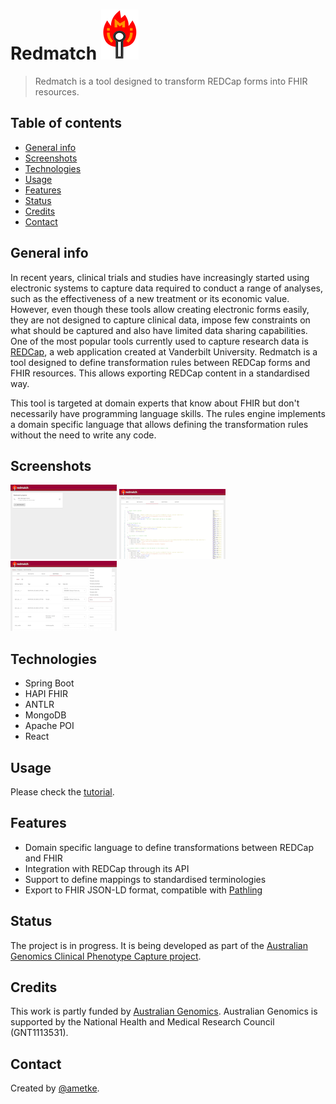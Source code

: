 # Redmatch <img src="ui/src/components/redmatch_logo.png?raw=true">
> Redmatch is a tool designed to transform REDCap forms into FHIR resources.

## Table of contents
* [General info](#general-info)
* [Screenshots](#screenshots)
* [Technologies](#technologies)
* [Usage](#usage)
* [Features](#features)
* [Status](#status)
* [Credits](#credits)
* [Contact](#contact)

## General info
In recent years, clinical trials and studies have increasingly started using electronic systems to capture data required to conduct a range of analyses, such as the effectiveness of a new treatment or its economic value. However, even though these tools allow creating electronic forms easily, they are not designed to capture clinical data, impose few constraints on what should be captured and also have limited data sharing capabilities. One of the most popular tools currently used to capture research data is [REDCap](https://www.project-redcap.org/), a web application created at Vanderbilt University. Redmatch is a tool designed to define transformation rules between REDCap forms and FHIR resources. This allows exporting REDCap content in a standardised way.

This tool is targeted at domain experts that know about FHIR but don't necessarily have programming language skills. The rules engine implements a domain specific language that allows defining the transformation rules without the need to write any code.

## Screenshots
[![Redmatch Projects](docs/img/redmatch_projects_th.png?raw=true)](docs/img/redmatch_projects.png)
[![Redmatch rules](docs/img/redmatch_rules_th.png?raw=true)](docs/img/redmatch_rules.png)
[![Redmatch mappings](docs/img/redmatch_mappings_th.png?raw=true)](docs/img/redmatch_mappings.png)

## Technologies
* Spring Boot
* HAPI FHIR
* ANTLR
* MongoDB
* Apache POI
* React

## Usage

Please check the [tutorial](docs/tutorial.md).

## Features

* Domain specific language to define transformations between REDCap and FHIR
* Integration with REDCap through its API
* Support to define mappings to standardised terminologies
* Export to FHIR JSON-LD format, compatible with [Pathling](https://github.com/aehrc/pathling)

## Status
The project is in progress. It is being developed as part of the [Australian Genomics Clinical Phenotype Capture project](https://www.australiangenomics.org.au/our-research/a-national-approach-to-data-federation-and-analysis/#1557446974559-f278d56d-7ef6).

## Credits
This work is partly funded by [Australian Genomics](https://www.australiangenomics.org.au/). Australian Genomics is supported by the National Health and Medical Research Council (GNT1113531).

## Contact
Created by [@ametke](https://github.com/ametke).
